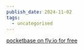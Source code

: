 ```yaml
---
publish_date: 2024-11-02
tags:
  - uncategorised
---
```

[pocketbase on fly.io for free](https://github.com/pocketbase/pocketbase/discussions/537)